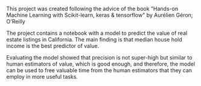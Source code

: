 This project was created following the advice of the book "Hands-on Machine Learning with Scikit-learn, 
keras & tensorflow" by Aurélien Géron; O'Reilly

The project contains a notebook with a model to predict the value of real estate listings in California. The main finding is that median house hold income is the best predictor of value.

Evaluating the model showed that precision is not super-high but similar to human estimators of value, which is good enough, and therefore, the model can be used to free valuable time from the human estimators that they can employ in more useful tasks.
